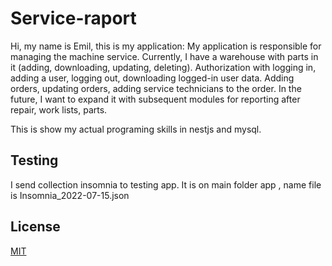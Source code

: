 # Service-raport

Hi, my name is Emil, this is my application: My application is responsible for managing the machine service.
Currently, I have a warehouse with parts in it (adding, downloading, updating, deleting).
Authorization with logging in, adding a user, logging out, downloading logged-in user data.
Adding orders, updating orders, adding service technicians to the order.
In the future, I want to expand it with subsequent modules for reporting after repair, work lists, parts.

This is show my actual programing skills in nestjs and mysql.

## Testing 
I send collection insomnia to testing app. It is on main folder app , name file is Insomnia_2022-07-15.json

## License
[MIT](https://choosealicense.com/licenses/mit/)
